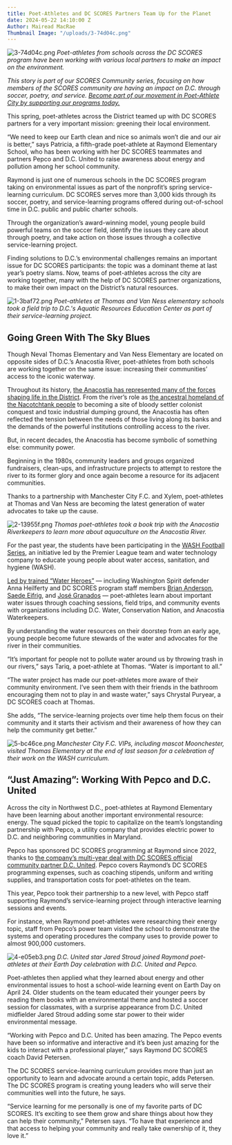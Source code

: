 ```yaml
---
title: Poet-Athletes and DC SCORES Partners Team Up for the Planet
date: 2024-05-22 14:10:00 Z
Author: Mairead MacRae
Thumbnail Image: "/uploads/3-74d04c.png"
---
```


![3-74d04c.png](/uploads/3-74d04c.png)
*Poet-athletes from schools across the DC SCORES program have been working with various local partners to make an impact on the environment.*


















*This story is part of our SCORES Community series, focusing on how members of the SCORES community are having an impact on D.C. through soccer, poetry, and service. [Become part of our movement in Poet-Athlete City by supporting our programs today.](https://give.dcscores.org/campaign/dc-scores-spring-giving/c585978)*

This spring, poet-athletes across the District teamed up with DC SCORES partners for a very important mission: greening their local environment.

“We need to keep our Earth clean and nice so animals won’t die and our air is better,” says Patricia, a fifth-grade poet-athlete at Raymond Elementary School, who has been working with her DC SCORES teammates and partners Pepco and D.C. United to raise awareness about energy and pollution among her school community.

Raymond is just one of numerous schools in the DC SCORES program taking on environmental issues as part of the nonprofit’s spring service-learning curriculum. DC SCORES serves more than 3,000 kids through its soccer, poetry, and service-learning programs offered during out-of-school time in D.C. public and public charter schools.

Through the organization’s award-winning model, young people build powerful teams on the soccer field, identify the issues they care about through poetry, and take action on those issues through a collective service-learning project.

Finding solutions to D.C.’s environmental challenges remains an important issue for DC SCORES participants: the topic was a dominant theme at last year’s poetry slams. Now, teams of poet-athletes across the city are working together, many with the help of DC SCORES partner organizations, to make their own impact on the District’s natural resources.

![1-3baf72.png](/uploads/1-3baf72.png)
*Poet-athletes at Thomas and Van Ness elementary schools took a field trip to D.C.'s Aquatic Resources Education Center as part of their service-learning project.*

## Going Green With The Sky Blues

Though Neval Thomas Elementary and Van Ness Elementary are located on opposite sides of D.C.’s Anacostia River, poet-athletes from both schools are working together on the same issue: increasing their communities’ access to the iconic waterway.

Throughout its history, [the Anacostia has represented many of the forces shaping life in the District](https://www.anacostiariverkeeper.org/about-anacostia-riverkeeper/about-the-anacostia-watershed/). From the river’s role as [the ancestral homeland of the Nacotchtank people](https://www.nps.gov/anac/learn/historyculture/index.htm#HistNativeAmerican) to becoming a site of bloody settler colonist conquest and toxic industrial dumping ground, the Anacostia has often reflected the tension between the needs of those living along its banks and the demands of the powerful institutions controlling access to the river.

But, in recent decades, the Anacostia has become symbolic of something else: community power.

Beginning in the 1980s, community leaders and groups organized fundraisers, clean-ups, and infrastructure projects to attempt to restore the river to its former glory and once again become a resource for its adjacent communities.

Thanks to a partnership with Manchester City F.C. and Xylem, poet-athletes at Thomas and Van Ness are becoming the latest generation of water advocates to take up the cause.

![2-13955f.png](/uploads/2-13955f.png)
*Thomas poet-athletes took a book trip with the Anacostia Riverkeepers to learn more about aquaculture on the Anacostia River.*

For the past year, the students have been participating in the [WASH Football Series](https://waterheroes.xylem.com/en-us/wash-football/), an initiative led by the Premier League team and water technology company to educate young people about water access, sanitation, and hygiene (WASH).

[Led by trained “Water Heroes”](https://www.mancity.com/citytv/mens/water-heroes-academy-spotlight-washington-dc-63834607) — including Washington Spirit defender Anna Heilferty and DC SCORES program staff members [Brian Anderson](https://www.dcscores.org/about-us/leadership/brian-anderson), [Saede Eifrig](https://www.dcscores.org/about-us/leadership/saede-eifrig), and [José Granados](https://www.dcscores.org/about-us/leadership/jose-granados) — poet-athletes learn about important water issues through coaching sessions, field trips, and community events with organizations including D.C. Water, Conservation Nation, and Anacostia Waterkeepers.

By understanding the water resources on their doorstep from an early age, young people become future stewards of the water and advocates for the river in their communities.

“It’s important for people not to pollute water around us by throwing trash in our rivers,” says Tariq, a poet-athlete at Thomas. “Water is important to all.”

“The water project has made our poet-athletes more aware of their community environment. I’ve seen them with their friends in the bathroom encouraging them not to play in and waste water,” says Chrystal Puryear, a DC SCORES coach at Thomas.

She adds, “The service-learning projects over time help them focus on their community and it starts their activism and their awareness of how they can help the community get better.”

![5-bc46ce.png](/uploads/5-bc46ce.png)
*Manchester City F.C. VIPs, including mascot Moonchester, visited Thomas Elementary at the end of last season for a celebration of their work on the WASH curriculum.*

## “Just Amazing”: Working With Pepco and D.C. United

Across the city in Northwest D.C., poet-athletes at Raymond Elementary have been learning about another important environmental resource: energy. The squad picked the topic to capitalize on the team’s longstanding partnership with Pepco, a utility company that provides electric power to D.C. and neighboring communities in Maryland.

Pepco has sponsored DC SCORES programming at Raymond since 2022, thanks to [the company’s multi-year deal with DC SCORES official community partner D.C. United](https://www.dcunited.com/news/d-c-united-announce-multi-year-partnership-with-pepco). Pepco covers Raymond’s DC SCORES programming expenses, such as coaching stipends, uniform and writing supplies, and transportation costs for poet-athletes on the team.

This year, Pepco took their partnership to a new level, with Pepco staff supporting Raymond’s service-learning project through interactive learning sessions and events.

For instance, when Raymond poet-athletes were researching their energy topic, staff from Pepco’s power team visited the school to demonstrate the systems and operating procedures the company uses to provide power to almost 900,000 customers.

![4-e05eb3.png](/uploads/4-e05eb3.png)
*D.C. United star Jared Stroud joined Raymond poet-athletes at their Earth Day celebration with D.C. United and Pepco.*

Poet-athletes then applied what they learned about energy and other environmental issues to host a school-wide learning event on Earth Day on April 24. Older students on the team educated their younger peers by reading them books with an environmental theme and hosted a soccer session for classmates, with a surprise appearance from D.C. United midfielder Jared Stroud adding some star power to their wider environmental message.

“Working with Pepco and D.C. United has been amazing. The Pepco events have been so informative and interactive and it’s been just amazing for the kids to interact with a professional player,” says Raymond DC SCORES coach David Petersen.

The DC SCORES service-learning curriculum provides more than just an opportunity to learn and advocate around a certain topic, adds Petersen. The DC SCORES program is creating young leaders who will serve their communities well into the future, he says.

“Service learning for me personally is one of my favorite parts of DC SCORES. It’s exciting to see them grow and share things about how they can help their community,” Petersen says. “To have that experience and that access to helping your community and really take ownership of it, they love it.”